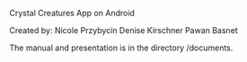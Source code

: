 Crystal Creatures App on Android

Created by: Nicole Przybycin
	    Denise Kirschner
	    Pawan Basnet

The manual and presentation is in the directory /documents.


